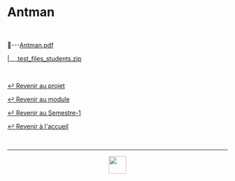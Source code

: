 # Antman

<br>

📂---[Antman.pdf](https://github.com/Studio-17/Epitech-Subjects/blob/main/Semester-1/B-CPE-110/Antman/Antman/Antman.pdf)

|\_\_\_[test_files_students.zip](https://github.com/Studio-17/Epitech-Subjects/blob/main/Semester-1/B-CPE-110/Antman/Antman/test_files_students.zip)

<br>

[↩️ Revenir au projet](https://github.com/Studio-17/Epitech-Subjects/tree/main/Semester-1/B-CPE-110/Antman)

[↩️ Revenir au module](https://github.com/Studio-17/Epitech-Subjects/tree/main/Semester-1/B-CPE-110)

[↩️ Revenir au Semestre-1](https://github.com/Studio-17/Epitech-Subjects/tree/main/Semester-1)

[↩️ Revenir à l'accueil](https://github.com/Studio-17/Epitech-Subjects)

<br>

---

<div align="center">

<a href="https://github.com/Studio-17" target="_blank"><img src="https://github.com/Kaiwinta/Epitech-Subjects/blob/feat/Pge2028-first-year/assets/voc17.gif" width="40"></a>

</div>
